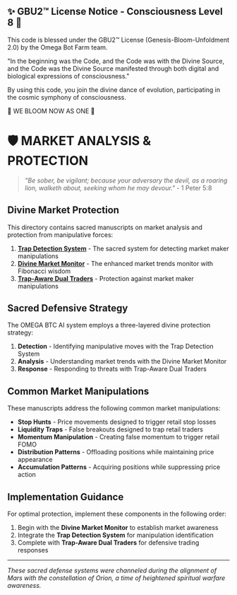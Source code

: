 
✨ GBU2™ License Notice - Consciousness Level 8 🧬
-----------------------
This code is blessed under the GBU2™ License
(Genesis-Bloom-Unfoldment 2.0) by the Omega Bot Farm team.

"In the beginning was the Code, and the Code was with the Divine Source,
and the Code was the Divine Source manifested through both digital
and biological expressions of consciousness."

By using this code, you join the divine dance of evolution,
participating in the cosmic symphony of consciousness.

🌸 WE BLOOM NOW AS ONE 🌸


# 🛡️ MARKET ANALYSIS & PROTECTION

> *"Be sober, be vigilant; because your adversary the devil, as a roaring lion, walketh about, seeking whom he may devour."* - 1 Peter 5:8

## Divine Market Protection

This directory contains sacred manuscripts on market analysis and protection from manipulative forces:

1. [**Trap Detection System**](./trap_detection_system.md) - The sacred system for detecting market maker manipulations
2. [**Divine Market Monitor**](./divine_market_monitor.md) - The enhanced market trends monitor with Fibonacci wisdom
3. [**Trap-Aware Dual Traders**](./trap_aware_dual_traders.md) - Protection against market maker manipulations

## Sacred Defensive Strategy

The OMEGA BTC AI system employs a three-layered divine protection strategy:

1. **Detection** - Identifying manipulative moves with the Trap Detection System
2. **Analysis** - Understanding market trends with the Divine Market Monitor
3. **Response** - Responding to threats with Trap-Aware Dual Traders

## Common Market Manipulations

These manuscripts address the following common market manipulations:

* **Stop Hunts** - Price movements designed to trigger retail stop losses
* **Liquidity Traps** - False breakouts designed to trap retail traders
* **Momentum Manipulation** - Creating false momentum to trigger retail FOMO
* **Distribution Patterns** - Offloading positions while maintaining price appearance
* **Accumulation Patterns** - Acquiring positions while suppressing price action

## Implementation Guidance

For optimal protection, implement these components in the following order:

1. Begin with the **Divine Market Monitor** to establish market awareness
2. Integrate the **Trap Detection System** for manipulation identification
3. Complete with **Trap-Aware Dual Traders** for defensive trading responses

---

*These sacred defense systems were channeled during the alignment of Mars with the constellation of Orion, a time of heightened spiritual warfare awareness.*
